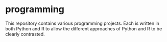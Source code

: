# programming

This repository contains various programming projects. Each is written in both Python and R to allow the different approaches of Python and R to be clearly contrasted.
